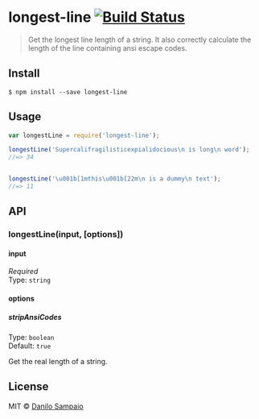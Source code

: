 # longest-line [![Build Status](https://travis-ci.org/danilosampaio/longest-line.svg?branch=master)](https://travis-ci.org/danilosampaio/longest-line)

> Get the longest line length of a string.
> It also correctly calculate the length of the line containing ansi escape codes.


## Install

```
$ npm install --save longest-line
```


## Usage

```js
var longestLine = require('longest-line');

longestLine('Supercalifragilisticexpialidocious\n is long\n word');
//=> 34


longestLine('\u001b[1mthis\u001b[22m\n is a dummy\n text');
//=> 11
```


## API

### longestLine(input, [options])

#### input

*Required*  
Type: `string`


#### options

##### stripAnsiCodes

Type: `boolean`  
Default: `true`

Get the real length of a string.


## License

MIT © [Danilo Sampaio](http://github.org/danilosampaio)
